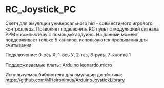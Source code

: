 # RC_Joystick_PC
Скетч для эмуляции универсального hid - совместимого игрового контроллера. Позволяет подключить RC пульт с модуляцией сигнала PPM к компьютеру с помощью ардуино.
На данный момент поддерживает только 5 каналов, используются прерывания для считывания.

Подключение:
0-ось Х,
1-ось У,
2-газ,
3-руль,
7-кнопка 1

Поддерживаемые платы: Arduino leonardo,micro

Используемая библиотека для эмуляции джойстика:
https://github.com/MHeironimus/ArduinoJoystickLibrary
